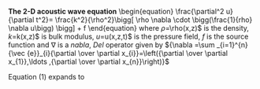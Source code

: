**The 2-D acoustic wave equation**
\begin{equation}
\frac{\partial^2 u}{\partial t^2}= \frac{k^2}{\rho^2}\bigg[ \rho \nabla \cdot \bigg(\frac{1}{rho} \nabla u\bigg) \bigg] + f 
\end{equation}
where $\rho$=\rho(x,z)$ is the density, $k$=k(x,z)$ is bulk modulus, $u$=u(x,z,t)$ is the pressure field, $f$ is the source function and $\nabla$ is a _nabla_, _Del_ operator given by ${\nabla =\sum _{i=1}^{n}{\vec {e}}_{i}{\partial  \over \partial x_{i}}=\left({\partial  \over \partial x_{1}},\ldots ,{\partial  \over \partial x_{n}}\right)}$

Equation (1) expands to
